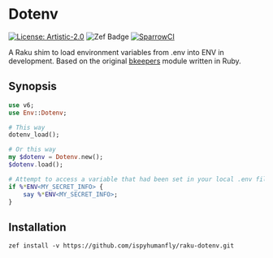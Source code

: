 # Dotenv

[![License: Artistic-2.0](https://img.shields.io/badge/License-Artistic%202.0-0298c3.svg)](https://opensource.org/licenses/Artistic-2.0)
![Zef Badge](https://raku.land/zef:ispyhumanfly/Env-Dotenv/badges/version?)
[![SparrowCI](https://ci.sparrowhub.io/project/gh-rawleyfowler-Humming-Bird/badge)](https://ci.sparrowhub.io)

A Raku shim to load environment variables from .env into ENV in development. Based on the original [bkeepers](https://github.com/bkeepers/dotenv) module written in Ruby.

## Synopsis

```raku
use v6;
use Env::Dotenv;

# This way
dotenv_load();

# Or this way
my $dotenv = Dotenv.new();
$dotenv.load();

# Attempt to access a variable that had been set in your local .env file
if %*ENV<MY_SECRET_INFO> {
    say %*ENV<MY_SECRET_INFO>;
}

```

## Installation

```shell
zef install -v https://github.com/ispyhumanfly/raku-dotenv.git
```
